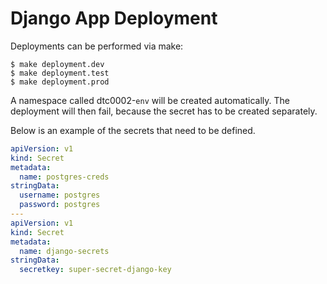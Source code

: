 # Django App Deployment

Deployments can be performed via make:

```console
$ make deployment.dev
$ make deployment.test
$ make deployment.prod
```
A namespace called dtc0002-`env` will be created automatically. The deployment
will then fail, because the secret has to be created separately.

Below is an example of the secrets that need to be defined.

```yaml
apiVersion: v1
kind: Secret
metadata:
  name: postgres-creds
stringData:
  username: postgres
  password: postgres
---
apiVersion: v1
kind: Secret
metadata:
  name: django-secrets
stringData:
  secretkey: super-secret-django-key
```
